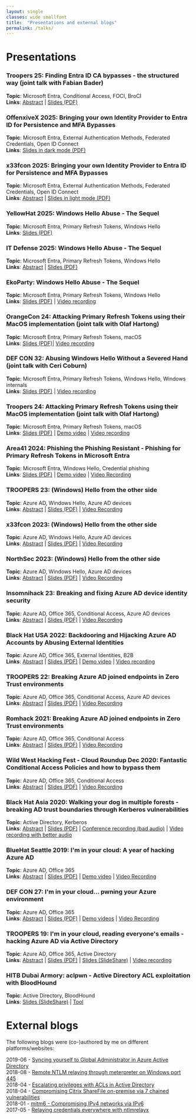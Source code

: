 ```yaml
---
layout: single
classes: wide smallfont
title:  "Presentations and external blogs"
permalink: /talks/
---
```


# Presentations
### **Troopers 25**: Finding Entra ID CA bypasses - the structured way (joint talk with Fabian Bader)
**Topic**: Microsoft Entra, Conditional Access, FOCI, BroCI   
**Links**: [Abstract](https://troopers.de/troopers25/talks/tfsfqs/) | [Slides (PDF)](/assets/raw/Finding%20Entra%20ID%20CA%20Bypasses%20-%20the%20structured%20way.pdf) 

### **OffenxiveX 2025**: Bringing your own Identity Provider to Entra ID for Persistence and MFA Bypasses
**Topic**: Microsoft Entra, External Authentication Methods, Federated Credentials, Open ID Connect   
**Links**: [Slides in dark mode (PDF)](/assets/raw/BYO%20IDP%20in%20Entra%20ID_offensivex.pdf)  

### **x33fcon 2025**: Bringing your own Identity Provider to Entra ID for Persistence and MFA Bypasses
**Topic**: Microsoft Entra, External Authentication Methods, Federated Credentials, Open ID Connect   
**Links**: [Abstract](https://www.x33fcon.com/#!s/Dirk-janMollema.md) | [Slides in light mode (PDF)](/assets/raw/BYO%20IDP%20in%20Entra%20ID_x33fcon.pdf)   

### **YellowHat 2025**: Windows Hello Abuse - The Sequel
**Topic**: Microsoft Entra, Primary Refresh Tokens, Windows Hello  
**Links**: [Slides (PDF)](/assets/raw/Windows%20Hello%20abuse%20the%20sequel_yellowhat.pdf)   

### **IT Defense 2025**: Windows Hello Abuse - The Sequel
**Topic**: Microsoft Entra, Primary Refresh Tokens, Windows Hello  
**Links**: [Abstract](https://www.it-defense.de/en/it-defense-2025/conference/presentations#c2294) | [Slides (PDF)](/assets/raw/Windows%20Hello%20abuse%20the%20sequel_itdefense_slides.pdf)   

### **EkoParty**: Windows Hello Abuse - The Sequel
**Topic**: Microsoft Entra, Primary Refresh Tokens, Windows Hello  
**Links**: [Slides (PDF)](/assets/raw/Windows%20Hello%20abuse%20the%20sequel.pdf) | [Video recording](https://www.youtube.com/watch?v=rdvqof_yGMs)   

### **OrangeCon 24**: Attacking Primary Refresh Tokens using their MacOS implementation (joint talk with Olaf Hartong)
**Topic**: Microsoft Entra, Primary Refresh Tokens, macOS   
**Links**: [Slides (PDF)](/assets/raw/Attacking%20PRT%20macOS_orangecon.pdf)| [Video recording](https://www.youtube.com/watch?v=T92verdYJAQ)   

### **DEF CON 32**: Abusing Windows Hello Without a Severed Hand (joint talk with Ceri Coburn)
**Topic**: Microsoft Entra, Primary Refresh Tokens, Windows Hello, Windows internals  
**Links**: [Slides (PDF)](/assets/raw/Abusing%20Windows%20Hello%20Without%20a%20Severed%20Hand_v3.pdf) | [Video recording](https://www.youtube.com/watch?v=mFJ-NUnFBac)   

### **Troopers 24**: Attacking Primary Refresh Tokens using their MacOS implementation (joint talk with Olaf Hartong)
**Topic**: Microsoft Entra, Primary Refresh Tokens, macOS   
**Links**: [Slides (PDF)](/assets/raw/Attacking%20PRT%20macOS.pdf) | [Demo video](/assets/raw/troopers24.mp4) | [Video recording](https://www.youtube.com/watch?v=wFhe0-RRkFA)   

### **Area41 2024**: Phishing the Phishing Resistant - Phishing for Primary Refresh Tokens in Microsoft Entra
**Topic**: Microsoft Entra, Windows Hello, Credential phishing  
**Links**: [Slides (PDF)](/assets/raw/Phishing%20the%20Phishing%20Resistant.pdf) | [Demo video](/assets/raw/area41_credphishing.mp4) | [Video Recording](https://www.youtube.com/watch?v=tNh_sYkmurI)  

### **TROOPERS 23**: (Windows) Hello from the other side
**Topic**: Azure AD, Windows Hello, Azure AD devices  
**Links**: [Abstract](https://troopers.de/troopers23/talks/mn7xw8/) | [Slides (PDF)](/assets/raw/Windows%20Hello%20from%20the%20other%20side_TR23_final.pdf) | [Video Recording](https://www.youtube.com/watch?v=AFay_58QubY)  

### **x33fcon 2023**: (Windows) Hello from the other side
**Topic**: Azure AD, Windows Hello, Azure AD devices  
**Links**: [Abstract](https://www.x33fcon.com/#!archive/2023/s/Dirk-janMollema.md) | [Slides (PDF)](/assets/raw/Windows%20Hello%20from%20the%20other%20side_x33fcon.pdf) | [Video Recording](https://youtu.be/Hiaraz7_KvE)  

### **NorthSec 2023**: (Windows) Hello from the other side
**Topic**: Azure AD, Windows Hello, Azure AD devices  
**Links**: [Abstract](https://nsec.io/schedule/#session-2023-windows-hello-from-the-other-side) | [Slides (PDF)](/assets/raw/Windows%20Hello%20from%20the%20other%20side_nsec_v1.0.pdf) | [Video Recording](https://www.youtube.com/live/ge67z-YxjIA?feature=share&t=3288)  

### **Insomnihack 23**: Breaking and fixing Azure AD device identity security
**Topic**: Azure AD, Office 365, Conditional Access, Azure AD devices  
**Links**: [Abstract](https://insomnihack.ch/talks-2023/#G9JMQL) | [Slides (PDF)](/assets/raw/Insomnihack%20Breaking%20and%20fixing%20Azure%20AD%20device%20identity%20security.pdf) | [Video Recording](https://www.youtube.com/watch?v=x609c-MUZ_g)  

### **Black Hat USA 2022**: Backdooring and Hijacking Azure AD Accounts by Abusing External Identities
**Topic**: Azure AD, Office 365, External Identities, B2B  
**Links**: [Abstract](https://www.blackhat.com/us-22/briefings/schedule/index.html#backdooring-and-hijacking-azure-ad-accounts-by-abusing-external-identities-26999) | [Slides (PDF)](/assets/raw/US-22-Mollema-Backdooring-and-hijacking-Azure-AD-accounts_final.pdf) | [Demo video](/assets/raw/mfaoverwrite_short.mp4) | [Video recording](https://www.youtube.com/watch?v=uKDS2t9_KsA)

### **TROOPERS 22**: Breaking Azure AD joined endpoints in Zero Trust environments
**Topic**: Azure AD, Office 365, Conditional Access, Azure AD devices  
**Links**: [Abstract](https://troopers.de/troopers22/agenda/tr22-1055-breaking-azure-ad-joined-endpoints-in-zero-trust-environments/) | [Slides (PDF)](/assets/raw/TR22_Mollema_Breaking_Azure_AD_joined_endpoints_in_zero-trust_environments_v1.0.pdf) | [Video Recording](https://youtu.be/BduCn8cLV1A) 

### **Romhack 2021**: Breaking Azure AD joined endpoints in Zero Trust environments
**Topic**: Azure AD, Office 365, Conditional Access  
**Links**: [Abstract](https://www.romhack.io/agenda-2021.html#mollema) | [Slides (PDF)](/assets/raw/romhack_dirkjan.pdf) | [Video Recording](https://www.youtube.com/watch?v=OigKnI68Sfo)

### **Wild West Hacking Fest - Cloud Roundup Dec 2020**: Fantastic Conditional Access Policies and how to bypass them
**Topic**: Azure AD, Office 365, Conditional Access  
**Links**: [Abstract](https://wildwesthackinfest.com/the-roundup/cloud-pentesting/) | [Slides (PDF)](/assets/raw/fantastic_policies_cloud_roundup.pdf) | [Video Recording](https://www.youtube.com/watch?v=yOJ6yB9anZM&t=296s)

### **Black Hat Asia 2020**: Walking your dog in multiple forests - breaking AD trust boundaries through Kerberos vulnerabilities
**Topic**: Active Directory, Kerberos  
**Links**: [Abstract](https://www.blackhat.com/asia-20/briefings/schedule/index.html#walking-your-dog-in-multiple-forests---breaking-ad-trust-boundaries-through-kerberos-vulnerabilities-18818) | [Slides (PDF)](/assets/raw/Walking-your-dog-in-multiple-forests.pdf) | [Conference recording (bad audio)](https://www.youtube.com/watch?v=z3FOw8MfKcw) | [Video recording with better audio](https://youtu.be/EUa7tyOOph4)

### **BlueHat Seattle 2019**: I'm in your cloud: A year of hacking Azure AD 
**Topic**: Azure AD, Office 365  
**Links**: [Abstract](https://www.microsoft.com/bluehat) | [Slides (PDF)](/assets/raw/Im%20in%20your%20cloud%20bluehat-v1.0.pdf) | [Demo video](/assets/raw/replyurlwifi.mp4) | [Video Recording](https://www.youtube.com/watch?v=fpUZJxFK72k)

### **DEF CON 27**: I'm in your cloud... pwning your Azure environment  
**Topic**: Azure AD, Office 365  
**Links**: [Abstract](https://www.defcon.org/html/defcon-27/dc-27-speakers.html#Mollema) | [Slides (PDF)](https://media.defcon.org/DEF%20CON%2027/DEF%20CON%2027%20presentations/DEFCON-27-Dirk-jan-Mollema-Im-in-your-cloud-pwning-your-azure-environment.pdf) | [Demo videos](https://media.defcon.org/DEF%20CON%2027/DEF%20CON%2027%20presentations/DEFCON-27-Dirk-jan-Mollema-Demo-Videos/) | [Video Recording](https://www.youtube.com/watch?v=xei8lAPitX8)

### **TROOPERS 19**: I'm in your cloud, reading everyone's emails - hacking Azure AD via Active Directory  
**Topic**: Azure AD, Office 365, Active Directory  
**Links**: [Abstract](https://www.troopers.de/troopers19/agenda/y3nswp/) | [Slides (PDF)](https://troopers.de/downloads/troopers19/TROOPERS19_AD_Im_in_your_cloud.pdf) | [Slides (SlideShare)](https://www.slideshare.net/DirkjanMollema/im-in-your-cloud-reading-everyones-email-hacking-azure-ad-via-active-directory) | [Video recording](https://www.youtube.com/watch?v=JEIR5oGCwdg)

### **HITB Dubai Armory**: aclpwn - Active Directory ACL exploitation with BloodHound
**Topic**: Active Directory, BloodHound  
**Links**: [Slides (SlideShare)](https://www.slideshare.net/DirkjanMollema/aclpwn-active-directory-acl-exploitation-with-bloodhound) | [Tool](https://github.com/fox-it/aclpwn.py)

# External blogs
The following blogs were (co-)authored by me on different platforms/websites:

2019-06 - [Syncing yourself to Global Administrator in Azure Active Directory](https://blog.fox-it.com/2019/06/06/syncing-yourself-to-global-administrator-in-azure-active-directory/)  
2018-08 - [Remote NTLM relaying through meterpreter on Windows port 445](https://diablohorn.com/2018/08/25/remote-ntlm-relaying-through-meterpreter-on-windows-port-445/)  
2018-04 - [Escalating privileges with ACLs in Active Directory](https://blog.fox-it.com/2018/04/26/escalating-privileges-with-acls-in-active-directory/)  
2018-04 - [Compromising Citrix ShareFile on-premise via 7 chained vulnerabilities](https://blog.fox-it.com/2018/04/06/compromising-sharefile-on-premise-via-7-chained-vulnerabilities/)  
2018-01 - [mitm6 - Compromising IPv4 networks via IPv6](https://blog.fox-it.com/2018/01/11/mitm6-compromising-ipv4-networks-via-ipv6/)  
2017-05 - [Relaying credentials everywhere with ntlmrelayx](https://blog.fox-it.com/2017/05/09/relaying-credentials-everywhere-with-ntlmrelayx/)  
